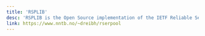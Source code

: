 ```yaml
---
title: 'RSPLIB'
desc: 'RSPLIB is the Open Source implementation of the IETF Reliable Server Pooling (RSerPool) architecture, a novel framework for pool and session management. The Reliable Server Pooling (RSerPool) architecture (defined by RFC 5351 to RFC 5356) is an overlay network framework to provide server replication and session failover capabilities to its applications. Server redundancy leads to load distribution and load balancing, which are also covered by RSerPool. But in strong contrast to other solutions in the area of cloud and high-performance computing, the fundamental property of RSerPool is to be "lightweight", i.e. it can also be used on devices providing only meagre memory and CPU resources (e.g. embedded systems like telecommunications equipment or routers).'
link: https://www.nntb.no/~dreibh/rserpool
---
```

